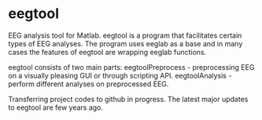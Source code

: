# eegtool
EEG analysis tool for Matlab. eegtool is a program that facilitates certain types of EEG analyses.
The program uses eeglab as a base and in many cases the features of eegtool are wrapping eeglab
functions.

eegtool consists of two main parts:
eegtoolPreprocess - preprocessing EEG on a visually pleasing GUI or through scripting API.
eegtoolAnalysis - perform different analyses on preprocessed EEG.

Transferring project codes to github in progress.
The latest major updates to eegtool are few years ago.